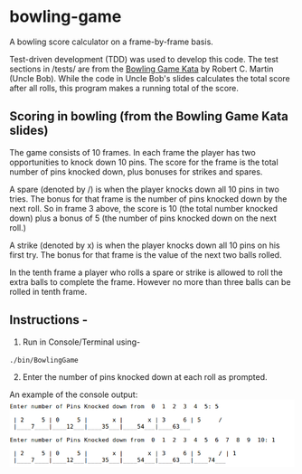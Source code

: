 # bowling-game
A bowling score calculator on a frame-by-frame basis.

Test-driven development (TDD) was used to develop this code. The test sections in /tests/ are from the [Bowling Game Kata](http://butunclebob.com/ArticleS.UncleBob.TheBowlingGameKata) by Robert C. Martin (Uncle Bob). While the code in Uncle Bob's slides calculates the total score after all rolls, this program makes a running total of the score. 

## Scoring in bowling (from the Bowling Game Kata slides)

The game consists of 10 frames. In each frame the player has two opportunities to knock down 10 pins.  The score for the frame is the total number of pins knocked down, plus bonuses for strikes and spares.

A spare (denoted by /) is when the player knocks down all 10 pins in two tries.  The bonus for that frame is the number of pins knocked down by the next roll. So in frame 3 above, the score is 10 (the total number knocked down) plus a bonus of 5 (the number of pins knocked down on the next roll.)

A strike (denoted by x) is when the player knocks down all 10 pins on his first try.  The bonus for that frame is the value of the next two balls rolled.

In the tenth frame a player who rolls a spare or strike is allowed to roll the extra balls to complete the frame.  However no more than three balls can be rolled in tenth frame.

## Instructions -
1. Run in Console/Terminal using-

`./bin/BowlingGame`

2. Enter the number of pins knocked down at each roll as prompted.

An example of the console output:
![alt text](/media/output_example.png)






